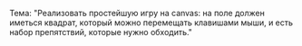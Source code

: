 Тема: 
"Реализовать простейшую игру на canvas: на поле должен иметься квадрат, 
который можно перемещать клавишами мыши, и есть набор препятствий, которые нужно 
обходить."

